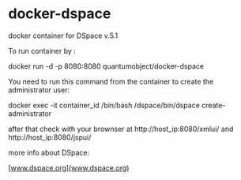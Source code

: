 docker-dspace
=============

docker container for DSpace v.5.1

To run container by :

docker run -d -p 8080:8080 quantumobject/docker-dspace

You need to run this command from the container to create the administrator user:

docker exec -it container_id  /bin/bash /dspace/bin/dspace create-administrator 


after that check with your brownser at http://host_ip:8080/xmlui/  and http://host_ip:8080/jspui/

more info about DSpace:

[www.dspace.org](www.dspace.org)
